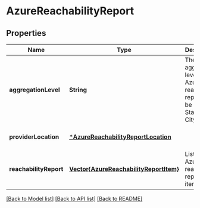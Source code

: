# AzureReachabilityReport


## Properties
Name | Type | Description | Notes
------------ | ------------- | ------------- | -------------
**aggregationLevel** | **String** | The aggregation level of Azure reachability report. Can be Country, State or City. | [default to nothing]
**providerLocation** | [***AzureReachabilityReportLocation**](AzureReachabilityReportLocation.md) |  | [default to nothing]
**reachabilityReport** | [**Vector{AzureReachabilityReportItem}**](AzureReachabilityReportItem.md) | List of Azure reachability report items. | [default to nothing]


[[Back to Model list]](../README.md#models) [[Back to API list]](../README.md#api-endpoints) [[Back to README]](../README.md)


